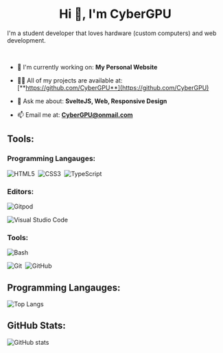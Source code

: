 <h1 align="center">Hi 👋, I'm CyberGPU</h1>
I'm a student developer that loves hardware (custom computers) and web development.

&nbsp;

- 🔭 I'm currently working on: **My Personal Website**

- 👨‍💻 All of my projects are available at: [**https://github.com/CyberGPU**](https://github.com/CyberGPU)

- 💬 Ask me about: **SvelteJS, Web, Responsive Design**

- 📫 Email me at: **CyberGPU@onmail.com**

## Tools:
### Programming Langauges:
![HTML5](https://img.shields.io/badge/html5-%23E34F26.svg?style=for-the-badge&logo=html5&logoColor=white)&nbsp;
![CSS3](https://img.shields.io/badge/css3-%231572B6.svg?style=for-the-badge&logo=css3&logoColor=white)&nbsp;
![TypeScript](https://img.shields.io/badge/typescript-%23007ACC.svg?style=for-the-badge&logo=typescript&logoColor=white)

### Editors:
![Gitpod](https://img.shields.io/badge/gitpod-f06611.svg?style=for-the-badge&logo=gitpod&logoColor=white)

![Visual Studio Code](https://img.shields.io/badge/Visual%20Studio%20Code-0078d7.svg?style=for-the-badge&logo=visual-studio-code&logoColor=white)

### Tools:
![Bash](https://img.shields.io/badge/Bash-%23121011.svg?style=for-the-badge&logo=gnu-bash&logoColor=white)

![Git](https://img.shields.io/badge/git-%23F05033.svg?style=for-the-badge&logo=git&logoColor=white)&nbsp;
![GitHub](https://img.shields.io/badge/github-%23121011.svg?style=for-the-badge&logo=github&logoColor=white)

## Programming Langauges:
![Top Langs](https://github-readme-stats.vercel.app/api/top-langs/?username=CyberGPU&langs_count=5)

## GitHub Stats:
![GitHub stats](https://github-readme-stats.vercel.app/api?username=CyberGPU&show_icons=true&theme=radical)
